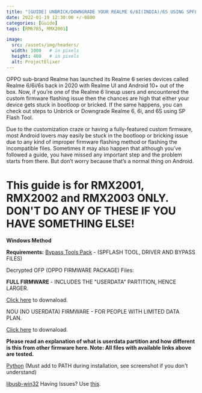 ```yaml
---
title: "[GUIDE] UNBRICK/DOWNGRADE YOUR REALME 6/6I(INDIA)/6S USING SPFLASH TOOL FOR FREE!"
date: 2022-01-19 12:30:00 +/-0800
categories: [Guide]
tags: [RM6785, RMX2001]

image:
  src: /assets/img/headers/
  width: 1000   # in pixels
  height: 400   # in pixels
  alt: ProjectElixer
---
```


OPPO sub-brand Realme has launched its Realme 6 series devices called Realme 6/6i/6s back in 2020 with Realme UI and Android 10+ out of the box. 
Now, if you’re one of the Realme 6 lineup users and encountered the custom firmware flashing issue then the chances are high that either your device gets stuck in 
bootloop or bricked. If the same happens, you can check out steps to Unbrick or Downgrade Realme 6, 6i, and 6S using SP Flash Tool.

Due to the customization craze or having a fully-featured custom firmware, most Android lovers may easily be stuck in the bootloop or bricking issue due to 
any kind of improper firmware flashing method or flashing the incompatible files. Sometimes it may also happen that although you’ve followed a guide, you have 
missed any important step and the problem starts from there. But don’t worry because that’s a normal thing on Android.

# This guide is for RMX2001, RMX2002 and RMX2003 ONLY. DON'T DO ANY OF THESE IF YOU HAVE SOMETHING ELSE!

**Windows Method**

**Requirements:**
[Bypass Tools Pack](https://drive.google.com/file/d/1DFMUgpD5rWpSeI_qDZD-uhBxqhuvXvlB/view?usp=sharing) - (SPFLASH TOOL, DRIVER AND BYPASS FILES)

Decrypted OFP (OPPO FIRMWARE PACKAGE) Files:

**FULL FIRMWARE** - INCLUDES THE "USERDATA" PARTITION, HENCE LARGER.

[Click here](https://mega.nz/folder/2YlCyCTR#kzUmFVZjkBqLNu572AaA3g_) to downaload.

NOU (NO USERDATA) FIRMWARE - FOR PEOPLE WITH LIMITED DATA PLAN.

[Click here](https://samarv121.priv.workers.dev/20210225-5663/No-Userdata-B53e.zip) to downaload.

**Please read an explanation of what is userdata partition and how different is this from other firmware here.
Note: All files with available links above are tested.**

[Python](https://www.python.org/downloads/) (Must add to PATH during installation, see screenshot if you don't understand)

[libusb-win32](https://sourceforge.net/projects/libusb-win32/files/libusb-win32-releases/1.2.6.0/libusb-win32-devel-filter-1.2.6.0.exe/download) 
Having Issues? Use [this](https://mega.nz/folder/WZ0EVTYQ#rN9YBCxIDF7odKtbnTh5hQ).